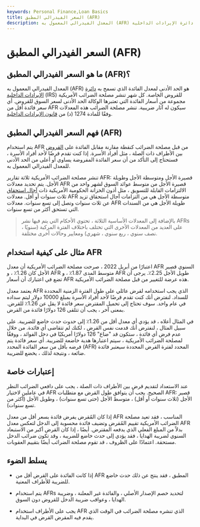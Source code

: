 ```yaml
---
keywords: Personal Finance,Loan Basics
title: السعر الفيدرالي المطبق (AFR)
description: المعدل الفيدرالي المعمول به (AFR) هو الحد الأدنى لمعدل الفائدة الذي تسمح به دائرة الإيرادات الداخلية (IRS) للقروض الخاصة.
---
```


# السعر الفيدرالي المطبق (AFR)
## ما هو السعر الفيدرالي المطبق (AFR)؟

المعدل الفيدرالي المعمول به (AFR) هو الحد الأدنى لمعدل الفائدة الذي تسمح به [دائرة الإيرادات الداخلية](/irs) (IRS) للقروض الخاصة. كل شهر تنشر مصلحة الضرائب الأمريكية مجموعة من أسعار الفائدة التي تعتبرها الوكالة الحد الأدنى لسعر السوق للقروض. أي سعر فائدة أقل من AFR سيكون له آثار ضريبية. تنشر مصلحة الضرائب هذه المعدلات وفقًا للمادة 1274 (د) من [قانون الإيرادات الداخلية](/internal-revenue-code).

## فهم السعر الفيدرالي المطبق (AFR)

يتم استخدام AFR من قبل مصلحة الضرائب كنقطة مقارنة مقابل الفائدة على [القروض](/loan) بين الأطراف ذات الصلة ، مثل أفراد الأسرة. إذا كنت تقدم قرضًا لأحد أفراد الأسرة ، فستحتاج إلى التأكد من أن سعر الفائدة المفروضة يساوي أو أعلى من الحد الأدنى للمعدل الفيدرالي المعمول به.

تنشر مصلحة الضرائب الأمريكية ثلاثة تقارير AFR: قصيرة الأجل ومتوسطة الأجل وطويلة الأجل. يتم تحديد معدلات AFR قصيرة الأجل من متوسط عوائد السوق لشهر واحد من الالتزامات القابلة للتسويق ، مثل أذون الخزانة الحكومية الأمريكية ذات [آجال استحقاق](/maturity) ثلاث سنوات أو أقل. معدلات AFR متوسطة الأجل هي من التزامات آجال استحقاق تزيد عن ثلاث سنوات وتصل إلى تسع سنوات. معدلات AFR طويلة الأجل هي من السندات التي تستحق أكثر من تسع سنوات.

> بالإضافة إلى المعدلات الأساسية الثلاثة ، تحتوي الأحكام التي يتم فيها نشر AFRs على العديد من المعدلات الأخرى التي تختلف باختلاف الفترة المركبة (سنويًا ، نصف سنوي ، ربع سنوي ، شهري) ومعايير وحالات أخرى مختلفة.

>

## مثال على كيفية استخدام AFR

اعتبارًا من أبريل 2022 ، صرحت مصلحة الضرائب الأمريكية أن معدل AFR السنوي قصير الأجل كان 1.26٪ ، و AFR متوسط المدى 1.87٪ ، و AFR طويل الأجل 2.25٪. يرجى أن تضع في اعتبارك أن أسعار AFR هذه عرضة للتغيير من قبل مصلحة الضرائب الأمريكية.

يعتمد معدل AFR الذي يجب استخدامه لقرض عائلي على طول الفترة الزمنية المحددة للسداد. لنفترض أنك كنت تقدم قرضًا لأحد أفراد الأسرة بمبلغ 10000 دولار ليتم سداده في عام واحد. سوف تحتاج إلى تحميل المقترض سعر فائدة لا يقل عن 1.26٪ للقرض. بمعنى آخر ، يجب أن تتلقى 126 دولارًا فائدة من القرض.

في المثال أعلاه ، قد يؤدي أي معدل أقل من 1.26٪ إلى حدوث حدث خاضع للضريبة. على سبيل المثال ، لنفترض أنك قدمت نفس القرض ، لكنك لم تتقاضى أي فائدة. من خلال عدم فرض أي فائدة ، ستكون قد "ضاع" 126 دولارًا أمريكيًا في دخل الفوائد ، ووفقًا لمصلحة الضرائب الأمريكية ، سيتم اعتبارها هدية خاضعة للضريبة. أي سعر فائدة يتم فرضه بأقل من سعر الفائدة المحدد (AFR) المحدد لفترة القرض المحددة سيعتبر فائدة ضائعة ، ونتيجة لذلك ، يخضع للضريبة.

## إعتبارات خاصة

عند الاستعداد لتقديم قرض بين الأطراف ذات الصلة ، يجب على دافعي الضرائب النظر في عاملين لاختيار AFR الصحيح. يجب أن يتوافق طول القرض مع متطلبات AFR: قصير الأجل (ثلاث سنوات أو أقل) ، متوسط الأجل (حتى تسع سنوات) ، وطويل الأجل (أكثر من تسع سنوات).

إذا كان المُقرض يفرض فائدة بسعر أقل من معدل AFR المناسب ، فقد تعيد مصلحة الضرائب الأمريكية تقييم المُقرض وتضيف فائدة محسوبة إلى الدخل لتعكس معدل AFR بدلاً من المبلغ الفعلي الذي يدفعه المقترض. أيضًا ، إذا كان القرض أكبر من الاستبعاد السنوي لضريبة الهدايا ، فقد يؤدي إلى حدث خاضع للضريبة ، وقد تكون ضرائب الدخل مستحقة. اعتمادًا على الظروف ، قد تقوم مصلحة الضرائب أيضًا بتقييم العقوبات.

## يسلط الضوء

- إذا كانت الفائدة على القرض أقل من AFR المطبق ، فقد ينتج عن ذلك حدث خاضع للضريبة للأطراف المعنية.

- يتم استخدام AFRs لتحديد خصم الإصدار الأصلي ، والفائدة غير المعلنة ، وضريبة الهدايا ، وعواقب ضريبة الدخل للقروض دون السوق.

- يجب على الأطراف استخدام AFR الذي تنشره مصلحة الضرائب في الوقت الذي يقدم فيه المقرض القرض في البداية.


